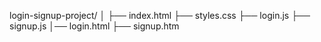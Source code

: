 login-signup-project/
│
├── index.html
├── styles.css
├── login.js
├── signup.js
│── login.html
├── signup.htm
